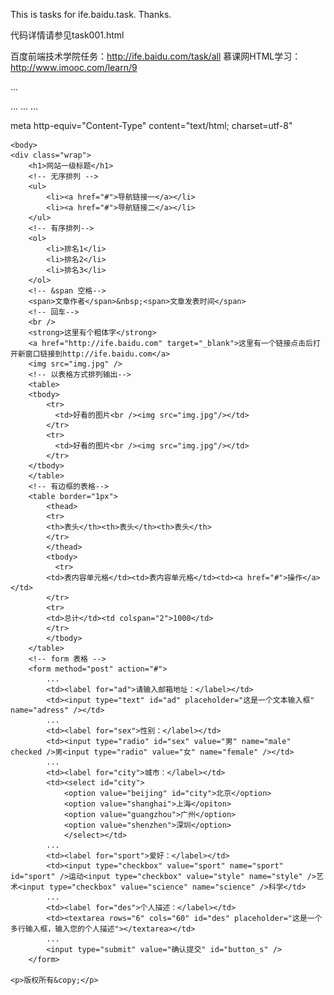 This is tasks for ife.baidu.task. 
Thanks.

代码详情请参见task001.html

百度前端技术学院任务：http://ife.baidu.com/task/all
慕课网HTML学习：http://www.imooc.com/learn/9

...
<html>
    <head>...</head>
    <body>...</body>
</html>
...

meta http-equiv="Content-Type" content="text/html; charset=utf-8"

	<body>
  	<div class="wrap">
  		<h1>网站一级标题</h1>
  		<!-- 无序排列 -->
  		<ul>
			<li><a href="#">导航链接一</a></li>
			<li><a href="#">导航链接二</a></li>
		</ul>
		<!-- 有序排列-->
		<ol>
			<li>排名1</li>
			<li>排名2</li>
			<li>排名3</li>
		</ol>
		<!-- &span 空格-->
		<span>文章作者</span>&nbsp;<span>文章发表时间</span>
		<!-- 回车-->
		<br />
		<strong>这里有个粗体字</strong>
		<a href="http://ife.baidu.com" target="_blank">这里有一个链接点击后打开新窗口链接到http://ife.baidu.com</a>
		<img src="img.jpg" />
		<!-- 以表格方式排列输出-->
		<table>
  		<tbody>
    		<tr>
    		  <td>好看的图片<br /><img src="img.jpg"/></td>
    		</tr>
    		<tr>
    		  <td>好看的图片<br /><img src="img.jpg"/></td>
    		</tr>
  		</tbody>
		</table>
		<!-- 有边框的表格-->
		<table border="1px">
			<thead>
  			<tr>
  			<th>表头</th><th>表头</th><th>表头</th>
  			</tr>
			</thead>
			<tbody>
			  <tr>
  			<td>表内容单元格</td><td>表内容单元格</td><td><a href="#">操作</a></td>
  			</tr>
  			<tr>
  			<td>总计</td><td colspan="2">1000</td>
  			</tr>
			</tbody>
		</table>
		<!-- form 表格 -->
		<form method="post" action="#">
			...
			<td><label for="ad">请输入邮箱地址：</label></td>
			<td><input type="text" id="ad" placeholder="这是一个文本输入框" name="adress" /></td>
			...
			<td><label for="sex">性别：</label></td>
			<td><input type="radio" id="sex" value="男" name="male" checked />男<input type="radio" value="女" name="female" /></td>
			...
			<td><label for="city">城市：</label></td>
			<td><select id="city">
				<option value="beijing" id="city">北京</option>
				<option value="shanghai">上海</opiton>
				<option value="guangzhou">广州</option>
				<option value="shenzhen">深圳</option>
				</select></td>
			...
			<td><label for="sport">爱好：</label></td>
			<td><input type="checkbox" value="sport" name="sport" id="sport" />运动<input type="checkbox" value="style" name="style" />艺术<input type="checkbox" value="science" name="science" />科学</td>
			...
			<td><label for="des">个人描述：</label></td>
			<td><textarea rows="6" cols="60" id="des" placeholder="这是一个多行输入框，输入您的个人描述"></textarea></td>
			...
			<input type="submit" value="确认提交" id="button_s" />
		</form>
				
	<p>版权所有&copy;</p>

